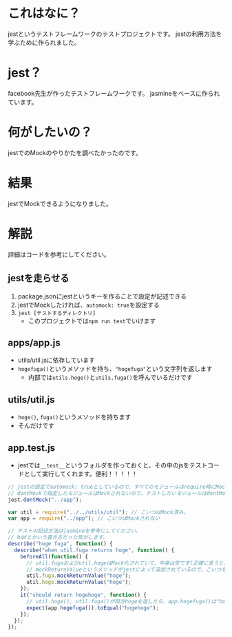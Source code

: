 # これはなに？
jestというテストフレームワークのテストプロジェクトです。
jestの利用方法を学ぶために作られました。

# jest？
facebook先生が作ったテストフレームワークです。
jasmineをベースに作られています。

# 何がしたいの？
jestでのMockのやりかたを調べたかったのです。

# 結果
jestでMockできるようになりました。

# 解説
詳細はコードを参考にしてください。

## jestを走らせる
1. package.jsonにjestというキーを作ることで設定が記述できる
1. jestでMockしたければ、`automock: true`を設定する
1. `jest [テストするディレクトリ]`
    * このプロジェクトでは`npm run test`でいけます

## apps/app.js
* utils/util.jsに依存しています
* `hogefuga()`というメソッドを持ち、`"hogefuga"`という文字列を返します
    * 内部では`utils.hoge()`と`utils.fuga()`を呼んでいるだけです

## utils/util.js
* `hoge()`, `fuga()`というメソッドを持ちます
* そんだけです

## app.test.js
* jestでは`__test__`というフォルダを作っておくと、その中のjsをテストコードとして実行してくれます。便利！！！！！

```js
// jestの設定でautomock: trueとしているので、すべてのモジュールはrequire時にMockされます。
// dontMockで指定したモジュールはMockされないので、テストしたいモジュールはdontMockしておきましょう。
jest.dontMock("../app");

var util = require("../../utils/util"); // こいつはMock済み。
var app = require("../app"); // こいつはMockされない

// テストの記述方法はjasmineを参考にしてください。
// bddとかいう書き方だった気がします。
describe("hoge fuga", function() {
  describe("when util.fuga returns hoge", function() {
    beforeAll(function() {
      // util.fugaおよびutil.hogeはMock化されていて、中身は空です(正確に言うと、undefinedを返す関数になっています)
      // mockReturnValueというメソッドがjestによって追加されているので、こいつを使うと、いい感じに好きな値を返すことができるようになります。
      util.fuga.mockReturnValue("hoge");
      util.hoge.mockReturnValue("hoge");
    });
    it("should return hogehoge", function() {
      // util.hoge(), util.fuga()が両方hogeを返したら、app.hogefuga()は"hogehoge"を返すよね？という意味のないテスト
      expect(app.hogefuga()).toEqual("hogehoge");
    });
  });
});
```